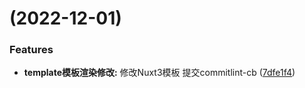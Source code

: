 #  (2022-12-01)


### Features

* **template模板渲染修改:** 修改Nuxt3模板 提交commitlint-cb ([7dfe1f4](https://github.com/Createitv/nuxt3-tailwind-start/commit/7dfe1f41d91ba78711d1359b9de36eef101f0ba5))



